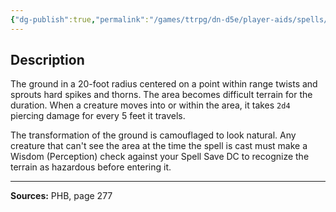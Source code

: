 ```yaml
---
{"dg-publish":true,"permalink":"/games/ttrpg/dn-d5e/player-aids/spells/level-2/spike-growth/","tags":["TTRPG/DND/5e","verbal","somatic","material","concentration","Spell"],"noteIcon":""}
---
```



## Description
The ground in a 20-foot radius centered on a point within range twists and sprouts hard spikes and thorns.
The area becomes difficult terrain for the duration.
When a creature moves into or within the area, it takes `2d4` piercing damage for every 5 feet it travels.

The transformation of the ground is camouflaged to look natural.
Any creature that can't see the area at the time the spell is cast must make a Wisdom (Perception) check against your Spell Save DC to recognize the terrain as hazardous before entering it.

---

**Sources:** PHB, page 277
